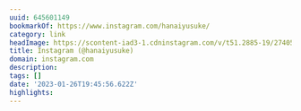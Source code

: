 ```yaml
---
uuid: 645601149
bookmarkOf: https://www.instagram.com/hanaiyusuke/
category: link
headImage: https://scontent-iad3-1.cdninstagram.com/v/t51.2885-19/274055021_441044161091932_665615497120823332_n.jpg?stp=dst-jpg_s100x100&_nc_cat=104&ccb=1-7&_nc_sid=8ae9d6&_nc_ohc=llLa-UPqobcAX9E89Qh&_nc_ht=scontent-iad3-1.cdninstagram.com&oh=00_AfCYXIasG7c2Lb-HtkXcZ9Y7dJZRTGjhcD8FFH4j3Ve2xQ&oe=6505E6DB
title: Instagram (@hanaiyusuke)
domain: instagram.com
description: 
tags: []
date: '2023-01-26T19:45:56.622Z'
highlights: 
---
```



